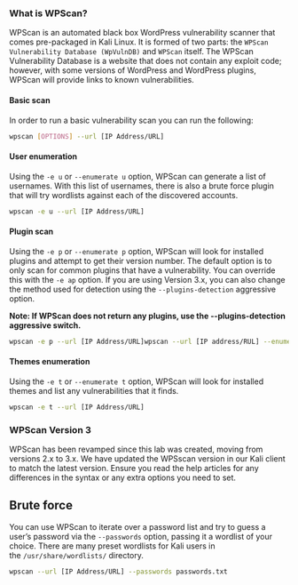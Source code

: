 ### What is WPScan?
WPScan is an automated black box WordPress vulnerability scanner that comes pre-packaged in Kali Linux. It is formed of two parts: the `WPScan Vulnerability Database (WpVulnDB)` and `WPScan` itself. The WPScan Vulnerability Database is a website that does not contain any exploit code; however, with some versions of WordPress and WordPress plugins, WPScan will provide links to known vulnerabilities. 

#### Basic scan
In order to run a basic vulnerability scan you can run the following:
```bash
wpscan [OPTIONS] --url [IP Address/URL]
```

#### User enumeration
Using the `-e u` or `--enumerate u` option, WPScan can generate a list of usernames. With this list of usernames, there is also a brute force plugin that will try wordlists against each of the discovered accounts.

```bash
wpscan -e u --url [IP Address/URL]
```

#### Plugin scan
Using the `-e p` or `--enumerate p` option, WPScan will look for installed plugins and attempt to get their version number. The default option is to only scan for common plugins that have a vulnerability. You can override this with the `-e ap` option. If you are using Version 3.x, you can also change the method used for detection using the `--plugins-detection` aggressive option.

**Note: If WPScan does not return any plugins, use the --plugins-detection aggressive switch.**
```bash
wpscan -e p --url [IP Address/URL]wpscan --url [IP address/RUL] --enumerate ap --plugins-detection aggressive
```

#### Themes enumeration
Using the `-e t` or `--enumerate t` option, WPScan will look for installed themes and list any vulnerabilities that it finds.
```bash
wpscan -e t --url [IP Address/URL]
```

### WPScan Version 3
WPScan has been revamped since this lab was created, moving from versions 2.x to 3.x. We have updated the WPSscan version in our Kali client to match the latest version. Ensure you read the help articles for any differences in the syntax or any extra options you need to set.

## Brute force
You can use WPScan to iterate over a password list and try to guess a user’s password via the `--passwords` option, passing it a wordlist of your choice. There are many preset wordlists for Kali users in the `/usr/share/wordlists/` directory.
```bash
wpscan --url [IP Address/URL] --passwords passwords.txt
```
